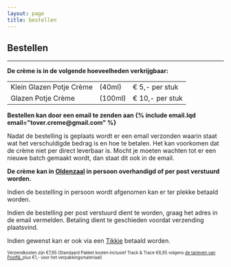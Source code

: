 ```yaml
---
layout: page
title: bestellen
---
```

<!-- Order Section -->
<section id="order">
    <div class="container">
        <div class="row">
            <div class="col-lg-12 text-center">
                <h2>Bestellen</h2>
                <hr class="star-primary">
            </div>
        </div>
        <div class="row">
            <div class="col-lg-8 col-lg-offset-2">
                <p class="text-center"><strong>
                    De crème is in de volgende hoeveelheden verkrijgbaar:
                </strong></p>
                <table class="table table-striped">
                    <!--
                    <thead>
                        <tr>
                            <th>Verpakking</th>
                            <th>Volume</th>
                            <th>Prijs</th>
                        </tr>
                    </thead>
                    -->
                    <tbody>
                        <tr typeof="schema:Product">
                            <td class="packaging">
                                <span rel="schema:brand" typeof="schema:Thing" property="schema:name" content="Tover Crème"></span>
                                <span property="schema:name">Klein Glazen Potje Crème</span>
                                <span property="schema:sku" content="Cre/Po-40SmGl"></span>
                                <span property="schema:mpn" content="Cre/Po-40SmGl"></span>
                            </td>
                            <td class="volume">(40ml)</td>
                            <td class="price" rel="schema:offers" typeof="schema:Offer">
                                <span property="schema:priceCurrency" content="EURO">€</span>
                                <span property="schema:price" content="5.00">5,-</span>
                                per stuk
                                <span property="schema:availability" content="https://schema.org/InStock"></span>
                            </td>
                        </tr>
                        <tr typeof="schema:Product">
                            <td class="packaging">
                                <span rel="schema:brand" typeof="schema:Thing" property="schema:name" content="Tover Crème"></span>
                                <span property="schema:name">Glazen Potje Crème</span>
                                <span property="schema:sku" content="Cre/Po-100MeGl"></span>
                                <span property="schema:mpn" content="Cre/Po-100MeGl"></span>
                            </td>
                            <td class="volume">(100ml)</td>
                            <td class="price" rel="schema:offers" typeof="schema:Offer">
                                <span property="schema:priceCurrency" content="EURO">€</span>
                                <span property="schema:price" content="10.00">10,-</span>
                                per stuk
                                <span property="schema:availability" content="https://schema.org/InStock"></span>
                            </td>
                        </tr>
                    </tbody>
                </table>
                <p class="text-center"><strong>
                    Bestellen kan door een email te zenden aan
                    {% include email.lqd email="tover.creme@gmail.com" %}
                    </strong>
                </p>
                <p>
                    Nadat de bestelling is geplaats wordt er een email verzonden
                    waarin staat wat het verschuldigde bedrag is en hoe te betalen.
                    Het kan voorkomen dat de crème niet per direct leverbaar is.
                    Mocht je moeten wachten tot er een nieuwe batch gemaakt wordt,
                    dan staat dit ook in de email.
                </p>
                <p class="text-center"><strong>
                    De crème kan in <a href="https://www.google.com/maps/place/Oldenzaal/">Oldenzaal</a> in persoon overhandigd of per post verstuurd worden.
                </strong></p>
                <p>
                    Indien de bestelling in persoon wordt afgenomen kan er ter plekke betaald worden.
                </p>
                <p>
                    Indien de bestelling per post verstuurd dient te worden, graag het adres in de email vermelden.
                    Betaling dient te geschieden voordat verzending plaatsvind.
                </p>
                <p>
                    Indien gewenst kan er ook via een <a href="https://www.tikkie.me/">Tikkie</a> betaald worden.
                </p>
                <p><small><small>
                    Verzendkosten zijn €7,95
                    (Standaard Pakket kosten inclusief Track & Trace €6,95
                    volgens
                    <a href="http://www.postnl.nl/versturen/pakket-versturen/tarieven/">
                        de tarieven van PostNL
                    </a>
                    plus €1,- voor het verpakkingsmateriaal)
                </small></small></p>
            </div>
        </div>
    </div>
</section>
